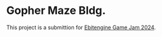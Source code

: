 # Gopher Maze Bldg.

This project is a submittion for [Ebitengine Game Jam 2024](https://itch.io/jam/ebitengine-game-jam-2024).
